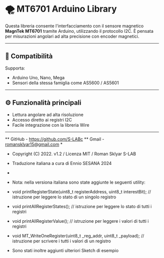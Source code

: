 # 🌪 MT6701 Arduino Library

Questa libreria consente l'interfacciamento con il sensore magnetico **MagnTek MT6701** tramite Arduino, utilizzando il protocollo I2C. È pensata per misurazioni angolari ad alta precisione con encoder magnetici.

---

## 🧩 Compatibilità

Supporta:
- Arduino Uno, Nano, Mega
- Sensori della stessa famiglia come AS5600 / AS5601

---

## ⚙️ Funzionalità principali

- Lettura angolare ad alta risoluzione
- Accesso diretto ai registri I2C
- Facile integrazione con la libreria Wire

---
 ** GitHub - https://github.com/S-LABc
 ** Gmail - romansklyar15@gmail.com
 *
 * Copyright (C) 2022. v1.2 / Licenza MIT / Roman Sklyar S-LAB
 * Traduzione italiana a cura di Ennio SESANA 2024
 * 
 * Nota: nella versiona italiana sono state aggiunte le seguenti utility:
 * void printRegisterState(uint8_t registerAddress, uint8_t interestBit); // istruzione per leggere lo stato di un singolo registro
 * void printAllRegisterStates(); // istruzione per leggere lo stato di tutti i registri
 * void printAllRegisterValue(); // istruzione per leggere i valori di tutti i registri
 * void MT_WriteOneRegister(uint8_t _reg_addr, uint8_t _payload); // istruzione per scrivere i tutti i valori di un registro

 * Sono stati inoltre aggiunti ulteriori Sketch di esempio
